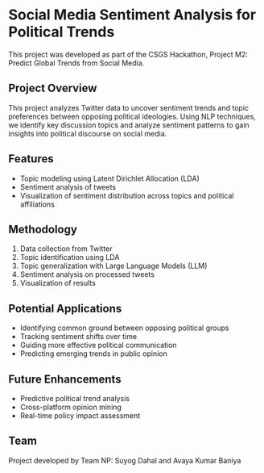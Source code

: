 # Social Media Sentiment Analysis for Political Trends

This project was developed as part of the CSGS Hackathon, Project M2: Predict Global Trends from Social Media.

## Project Overview

This project analyzes Twitter data to uncover sentiment trends and topic preferences between opposing political ideologies. Using NLP techniques, we identify key discussion topics and analyze sentiment patterns to gain insights into political discourse on social media.

## Features

- Topic modeling using Latent Dirichlet Allocation (LDA)
- Sentiment analysis of tweets
- Visualization of sentiment distribution across topics and political affiliations

## Methodology

1. Data collection from Twitter
2. Topic identification using LDA
3. Topic generalization with Large Language Models (LLM)
4. Sentiment analysis on processed tweets
5. Visualization of results

## Potential Applications

- Identifying common ground between opposing political groups
- Tracking sentiment shifts over time
- Guiding more effective political communication
- Predicting emerging trends in public opinion

## Future Enhancements

- Predictive political trend analysis
- Cross-platform opinion mining
- Real-time policy impact assessment

## Team

Project developed by Team NP: Suyog Dahal and Avaya Kumar Baniya
